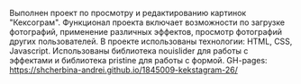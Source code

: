 Выполнен проект по просмотру и редактированию картинок "Кексограм". Функционал проекта включает возможности по загрузке фотографий, применение различных эффектов, просмотр фотографий других пользователей.
В проекте использованы технологии: HTML, CSS, Javascript. Использованы библиотека nouislider для работы с эффектами и библиотека pristine для работы c формой.
GH-pages: https://shcherbina-andrei.github.io/1845009-kekstagram-26/
